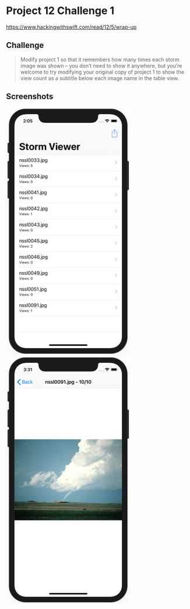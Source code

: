 # Project 12 Challenge 1

https://www.hackingwithswift.com/read/12/5/wrap-up

## Challenge

>Modify project 1 so that it remembers how many times each storm image was shown – you don’t need to show it anywhere, but you’re welcome to try modifying your original copy of project 1 to show the view count as a subtitle below each image name in the table view.

## Screenshots

![screenshot1](screenshots/screen01.png)
![screenshot2](screenshots/screen02.png)
